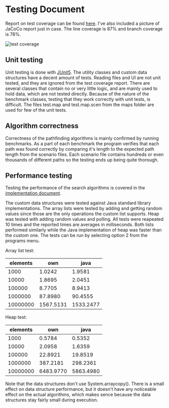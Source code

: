 # Testing Document

Report on test coverage can be found [here](https://codecov.io/gh/jakekall/shortest-path). I've also included a picture of JaCoCo report just in case. The line coverage is 87% and branch coverage is 78%. 

![test coverage](https://github.com/jakekall/shortest-path/blob/master/docs/pics/coverage.PNG)

## Unit testing

Unit testing is done with [JUnit5](https://junit.org/junit5/). The utility classes and custom data structures have a decent amount of tests. Reading files and UI are not unit tested, and they are ignored from the test coverage report. There are several classes that contain no or very little logic, and are mainly used to hold data, which are not tested directly. Because of the nature of the benchmark classes, testing that they work correctly with unit tests, is difficult. The files test.map and test.map.scen from the maps folder are used for few of the unit tests.

## Algorithm correctness

Correctness of the pathfinding algorithms is mainly confirmed by running benchmarks. As a part of each benchmark the program verifies that each path was found correctly by comparing it's length to the expected path length from the scenario files. Each scenario file contains hundreds or even thousands of different paths so the testing ends up being quite thorough.

## Performance testing

Testing the performance of the search algorithms is covered in the [implementation document](https://github.com/jakekall/shortest-path/blob/master/docs/implementation_document.md#performance).

The custom data structures were tested against Java standard library implementations. The array lists were tested by adding and getting random values since those are the only operations the custom list supports. Heap was tested with adding random values and polling. All tests were reapeated 10 times and the reported times are averages in milliseconds. Both lists performed similarly while the Java implementation of heap was faster than the custom one. The tests can be run by selecting option 2 from the programs menu. 

Array list test:

| elements | own       | java      |  
|----------|-----------|-----------|
| 1000     | 1.0242    | 1.9581    |
| 10000    | 1.8695    | 2.0451    |
| 100000   | 8.7705    | 8.9413    |
| 1000000  | 87.8980   | 90.4555   |
| 10000000 | 1567.5131 | 1533.2477 |

Heap test:

| elements | own       | java      |
|----------|-----------|-----------|
| 1000     | 0.5784    | 0.5352    |
| 10000    | 2.0958    | 1.6359    |
| 100000   | 22.8921   | 19.8519   |
| 1000000  | 387.2181  | 298.2361  |
| 10000000 | 6483.9770 | 5863.4980 |

Note that the data structures don't use System.arraycopy(). There is a small effect on data structure performance, but it doesn't have any noticeable effect on the actual algorithms, which makes sence because the data structures stay fairly small during execution.
